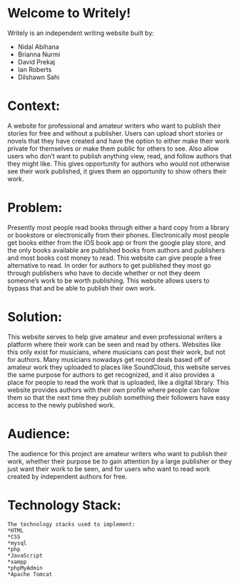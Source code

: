 # Welcome to Writely!
Writely is an independent writing website built by:
* Nidal Abihana
* Brianna Nurmi
* David Prekaj
* Ian Roberts
* Dilshawn Sahi

# Context: 
A website for professional and amateur writers who want to publish their stories for free and without a publisher. 
Users can upload short stories or novels that they have created and have the option to either make their work private for themselves or make them public for others to see. Also allow users who don’t want to publish anything view, read, and follow authors that they might like. This gives opportunity for authors who would not otherwise see their work published, it gives them an opportunity to show others their work.
# Problem:
Presently most people read books through either a hard copy from a library or bookstore or electronically from their phones. Electronically most people get books either from the IOS book app or from the google play store, and the only books available are published books from authors and publishers and most books cost money to read. This website can give people a free alternative to read. In order for authors to get published they most go through publishers who have to decide whether or not they deem someone’s work to be worth publishing. This website allows users to bypass that and be able to publish their own work.

# Solution:
This website serves to help give amateur and even professional writers a platform where their work can be seen and read by others. Websites like this only exist for musicians, where musicians can post their work, but not for authors. Many musicians nowadays get record deals based off of amateur work they uploaded to places like SoundCloud, this website serves the same purpose for authors to get recognized, and it also provides a place for people to read the work that is uploaded, like a digital library. This website provides authors with their own profile where people can follow them so that the next time they publish something their followers have easy access to the newly published work.

# Audience:
 The audience for this project are amateur writers who want to publish their work, whether their purpose be to gain attention by a large publisher or they just want their work to be seen, and for users who want to read work created by independent authors for free.

# Technology Stack:
    The technology stacks used to implement:
    *HTML
    *CSS
    *mysql
    *php
    *JavaScript
    *xampp
    *phpMyAdmin
    *Apache Tomcat


